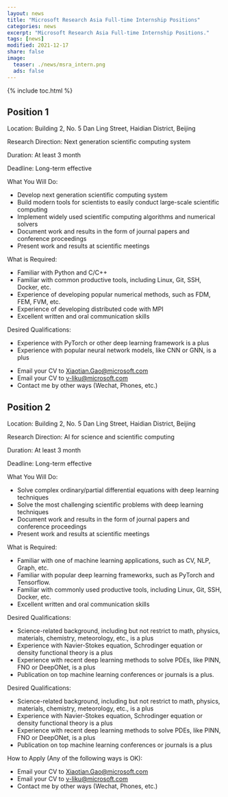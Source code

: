 ```yaml
---
layout: news
title: "Microsoft Research Asia Full-time Internship Positions"
categories: news
excerpt: "Microsoft Research Asia Full-time Internship Positions."  
tags: [news]
modified: 2021-12-17
share: false
image: 
  teaser: ./news/msra_intern.png
  ads: false  
---
```


{% include toc.html %}
## Position 1
Location: Building 2, No. 5 Dan Ling Street, Haidian District, Beijing

Research Direction: Next generation scientific computing system

Duration: At least 3 month

Deadline: Long-term effective

What You Will Do:
* Develop next generation scientific computing system
* Build modern tools for scientists to easily conduct large-scale scientific computing
* Implement widely used scientific computing algorithms and numerical solvers
* Document work and results in the form of journal papers and conference proceedings
* Present work and results at scientific meetings

What is Required:
* Familiar with Python and C/C++
* Familiar with common productive tools, including Linux, Git, SSH, Docker, etc.
* Experience of developing popular numerical methods, such as FDM, FEM, FVM, etc.
* Experience of developing distributed code with MPI
* Excellent written and oral communication skills

Desired Qualifications:
* Experience with PyTorch or other deep learning framework is a plus
* Experience with popular neural network models, like CNN or GNN, is a plus

[^_^]:How to Apply (Any of the following ways is OK): 
* Email your CV to Xiaotian.Gao@microsoft.com
* Email your CV to v-liku@microsoft.com
* Contact me by other ways (Wechat, Phones, etc.)  

## Position 2

Location: Building 2, No. 5 Dan Ling Street, Haidian District, Beijing

Research Direction: AI for science and scientific computing

Duration: At least 3 month

Deadline: Long-term effective

What You Will Do:
* Solve complex ordinary/partial differential equations with deep learning techniques
* Solve the most challenging scientific problems with deep learning techniques
* Document work and results in the form of journal papers and conference proceedings
* Present work and results at scientific meetings

What is Required:
* Familiar with one of machine learning applications, such as CV, NLP, Graph, etc.
* Familiar with popular deep learning frameworks, such as PyTorch and Tensorflow.
* Familiar with commonly used productive tools, including Linux, Git, SSH, Docker, etc.
* Excellent written and oral communication skills

Desired Qualifications:
* Science-related background, including but not restrict to math, physics, materials, chemistry, meteorology, etc., is a plus
* Experience with Navier-Stokes equation, Schrodinger equation or density functional theory is a plus
* Experience with recent deep learning methods to solve PDEs, like PINN, FNO or DeepONet, is a plus
* Publication on top machine learning conferences or journals is a plus.



Desired Qualifications:
* Science-related background, including but not restrict to math, physics, materials, chemistry, meteorology, etc., is a plus
* Experience with Navier-Stokes equation, Schrodinger equation or density functional theory is a plus
* Experience with recent deep learning methods to solve PDEs, like PINN, FNO or DeepONet, is a plus
* Publication on top machine learning conferences or journals is a plus

How to Apply (Any of the following ways is OK): 
* Email your CV to Xiaotian.Gao@microsoft.com
* Email your CV to v-liku@microsoft.com
* Contact me by other ways (Wechat, Phones, etc.)  